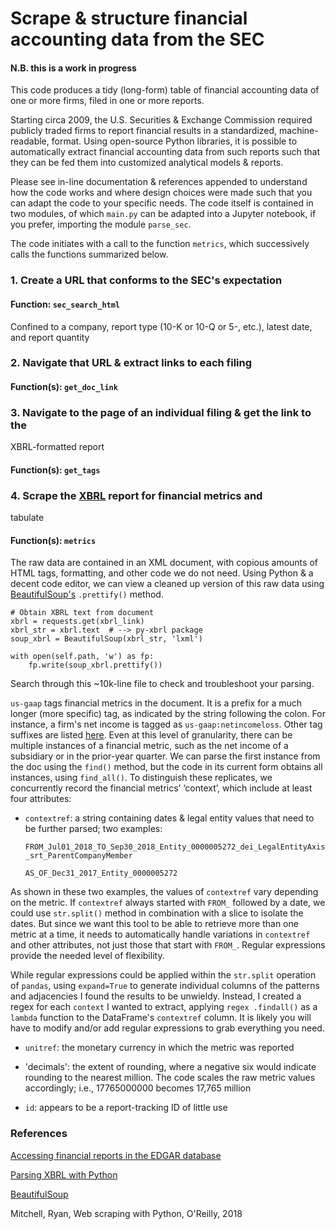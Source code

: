 # Scrape & structure financial accounting data from the SEC

#### N.B. this is a work in progress
This code produces a tidy (long-form) table of financial accounting data of 
one or more firms, filed in one or more reports.

Starting circa 2009, the U.S. Securities & Exchange Commission required 
publicly traded firms to report financial results in a standardized, 
machine-readable, format. Using open-source Python libraries, it is possible to automatically extract 
 financial accounting data from such reports such that they can be fed 
 them into customized analytical models & reports.
 
Please see in-line documentation & references appended to understand how the 
code works and where design choices were made such that you can adapt the 
code to your specific needs. The code itself is contained in two modules, of which 
 `main.py` can be adapted into a Jupyter notebook, if you prefer, importing 
 the module `parse_sec`.
 
The code initiates with a call to the function `metrics`, which 
successively calls the functions summarized below.
 
### 1. Create a URL that conforms to the SEC's expectation
#### Function: `sec_search_html`

Confined to a company, report type (10-K or 10-Q or 5-, etc.), latest date, 
and report quantity

### 2. Navigate that URL & extract links to each filing
#### Function(s): `get_doc_link`

### 3. Navigate to the page of an individual filing & get the link to the 
XBRL-formatted report
#### Function(s): `get_tags`


### 4. Scrape the [XBRL](https://xbrl.us/) report for financial metrics and 
tabulate
#### Function(s): `metrics`

The raw data are contained in an XML document, with copious amounts of HTML 
tags, formatting, and other code we do not need.  Using Python & a decent code 
editor, we can view a cleaned up version of this raw data using 
[BeautifulSoup's](https://www.crummy.com/software/BeautifulSoup/) `.prettify()` method.

    # Obtain XBRL text from document
    xbrl = requests.get(xbrl_link)
    xbrl_str = xbrl.text  # --> py-xbrl package
    soup_xbrl = BeautifulSoup(xbrl_str, 'lxml')

    with open(self.path, 'w') as fp:
        fp.write(soup_xbrl.prettify())

Search through this ~10k-line file to check and troubleshoot your parsing.

`us-gaap` tags financial metrics in the document. It is a prefix for a much 
longer (more specific) tag, as indicated by the string following the colon. 
For instance, a firm's net income is tagged as `us-gaap:netincomeloss`. Other
 tag suffixes are listed [here](http://www.xbrlsite.com/LinkedData/BrowseObjectsByType_HTML.aspx?Type=%5BConcept%5D&Submit=Submit).
Even at this level of granularity, there can be multiple instances of a 
financial metric, such as the net income of a subsidiary or in the prior-year 
quarter. We can parse the first instance from the doc using the `find()` 
method, but the code in its current form obtains all instances, using 
`find_all()`. To distinguish these replicates, we concurrently record the 
financial metrics’ ‘context’, which include at least four attributes:

* `contextref`: a string containing dates & legal entity values that need to be
 further parsed; two examples:
 
    `FROM_Jul01_2018_TO_Sep30_2018_Entity_0000005272_dei_LegalEntityAxis_srt_ParentCompanyMember`

    `AS_OF_Dec31_2017_Entity_0000005272`
    
As shown in these two examples, the values of `contextref` vary depending on the
metric. If `contextref` always started with `FROM_` followed by a date,
 we could use `str.split()` method in combination with a slice to isolate 
 the dates. But since we want this tool to be able to retrieve more than one 
 metric at a time, it needs to automatically handle variations in `contextref`
 and other attributes, not just those that start with `FROM_`.  Regular 
 expressions provide the needed level of flexibility.
 
While regular expressions could be applied within the `str.split` operation of 
`pandas`, using `expand=True` to generate individual columns of the patterns 
and adjacencies I found the results to be unwieldy. Instead, I 
created a regex for each `context` I wanted to extract, applying `regex
.findall()` as a `lambda` function to the DataFrame's `contextref` column. It
 is likely you will have to modify and/or add regular expressions to grab 
 everything you need.

* `unitref`: the monetary currency in which the metric was reported

* 'decimals': the extent of rounding, where a negative six would indicate 
rounding to the nearest million. The code scales the raw metric values 
accordingly; i.e., 17765000000 becomes 17,765 million

* `id`: appears to be a report-tracking ID of little use



### References
[Accessing financial reports in the EDGAR database](https://www.codeproject.com/Articles/1227268/Accessing-Financial-Reports-in-the-EDGAR-Database)

[Parsing XBRL with Python](https://www.codeproject.com/Articles/1227765/Parsing-XBRL-with-Python)

[BeautifulSoup](https://www.crummy.com/software/BeautifulSoup/bs4/doc/)

Mitchell, Ryan, Web scraping with Python, O'Reilly, 2018
